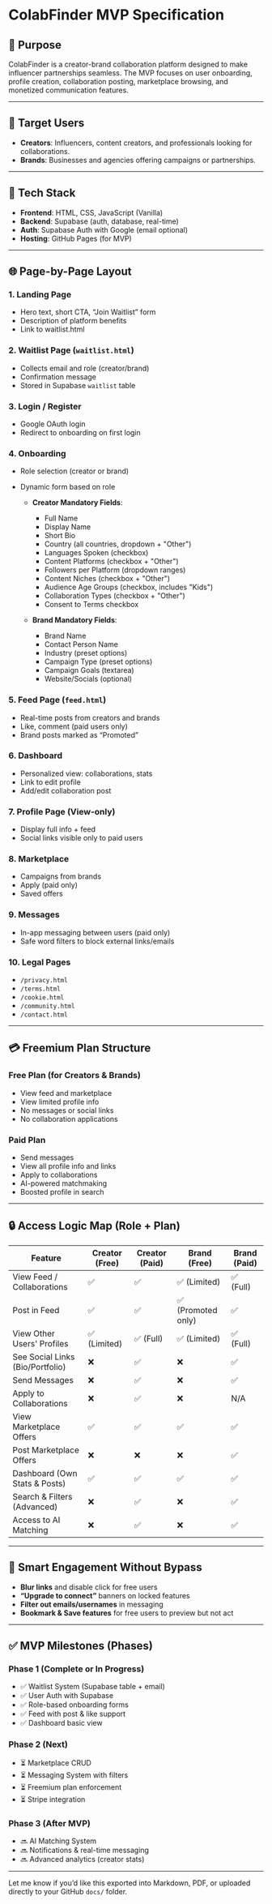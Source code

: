 # ColabFinder MVP Specification

## 🎯 Purpose

ColabFinder is a creator-brand collaboration platform designed to make influencer partnerships seamless. The MVP focuses on user onboarding, profile creation, collaboration posting, marketplace browsing, and monetized communication features.

---

## 🧠 Target Users

* **Creators**: Influencers, content creators, and professionals looking for collaborations.
* **Brands**: Businesses and agencies offering campaigns or partnerships.

---

## 🧱 Tech Stack

* **Frontend**: HTML, CSS, JavaScript (Vanilla)
* **Backend**: Supabase (auth, database, real-time)
* **Auth**: Supabase Auth with Google (email optional)
* **Hosting**: GitHub Pages (for MVP)

---

## 🌐 Page-by-Page Layout

### 1. Landing Page

* Hero text, short CTA, “Join Waitlist” form
* Description of platform benefits
* Link to waitlist.html

### 2. Waitlist Page (`waitlist.html`)

* Collects email and role (creator/brand)
* Confirmation message
* Stored in Supabase `waitlist` table

### 3. Login / Register

* Google OAuth login
* Redirect to onboarding on first login

### 4. Onboarding

* Role selection (creator or brand)
* Dynamic form based on role

  * **Creator Mandatory Fields**:

    * Full Name
    * Display Name
    * Short Bio
    * Country (all countries, dropdown + "Other")
    * Languages Spoken (checkbox)
    * Content Platforms (checkbox + "Other")
    * Followers per Platform (dropdown ranges)
    * Content Niches (checkbox + "Other")
    * Audience Age Groups (checkbox, includes "Kids")
    * Collaboration Types (checkbox + "Other")
    * Consent to Terms checkbox
  * **Brand Mandatory Fields**:

    * Brand Name
    * Contact Person Name
    * Industry (preset options)
    * Campaign Type (preset options)
    * Campaign Goals (textarea)
    * Website/Socials (optional)

### 5. Feed Page (`feed.html`)

* Real-time posts from creators and brands
* Like, comment (paid users only)
* Brand posts marked as “Promoted”

### 6. Dashboard

* Personalized view: collaborations, stats
* Link to edit profile
* Add/edit collaboration post

### 7. Profile Page (View-only)

* Display full info + feed
* Social links visible only to paid users

### 8. Marketplace

* Campaigns from brands
* Apply (paid only)
* Saved offers

### 9. Messages

* In-app messaging between users (paid only)
* Safe word filters to block external links/emails

### 10. Legal Pages

* `/privacy.html`
* `/terms.html`
* `/cookie.html`
* `/community.html`
* `/contact.html`

---

## 💳 Freemium Plan Structure

### Free Plan (for Creators & Brands)

* View feed and marketplace
* View limited profile info
* No messages or social links
* No collaboration applications

### Paid Plan

* Send messages
* View all profile info and links
* Apply to collaborations
* AI-powered matchmaking
* Boosted profile in search

---

## 🔒 Access Logic Map (Role + Plan)

| Feature                          | Creator (Free) | Creator (Paid) | Brand (Free)      | Brand (Paid) |
| -------------------------------- | -------------- | -------------- | ----------------- | ------------ |
| View Feed / Collaborations       | ✅              | ✅              | ✅ (Limited)       | ✅ (Full)     |
| Post in Feed                     | ✅              | ✅              | ✅ (Promoted only) | ✅            |
| View Other Users' Profiles       | ✅ (Limited)    | ✅ (Full)       | ✅ (Limited)       | ✅ (Full)     |
| See Social Links (Bio/Portfolio) | ❌              | ✅              | ❌                 | ✅            |
| Send Messages                    | ❌              | ✅              | ❌                 | ✅            |
| Apply to Collaborations          | ❌              | ✅              | ❌                 | N/A          |
| View Marketplace Offers          | ✅              | ✅              | ✅                 | ✅            |
| Post Marketplace Offers          | ❌              | ❌              | ❌                 | ✅            |
| Dashboard (Own Stats & Posts)    | ✅              | ✅              | ✅                 | ✅            |
| Search & Filters (Advanced)      | ❌              | ✅              | ❌                 | ✅            |
| Access to AI Matching            | ❌              | ✅              | ❌                 | ✅            |

---

## 🧠 Smart Engagement Without Bypass

* **Blur links** and disable click for free users
* **“Upgrade to connect”** banners on locked features
* **Filter out emails/usernames** in messaging
* **Bookmark & Save features** for free users to preview but not act

---

## ✅ MVP Milestones (Phases)

### Phase 1 (Complete or In Progress)

* ✅ Waitlist System (Supabase table + email)
* ✅ User Auth with Supabase
* ✅ Role-based onboarding forms
* ✅ Feed with post & like support
* ✅ Dashboard basic view

### Phase 2 (Next)

* ⏳ Marketplace CRUD
* ⏳ Messaging System with filters
* ⏳ Freemium plan enforcement
* ⏳ Stripe integration

### Phase 3 (After MVP)

* 🔜 AI Matching System
* 🔜 Notifications & real-time messaging
* 🔜 Advanced analytics (creator stats)

---

Let me know if you’d like this exported into Markdown, PDF, or uploaded directly to your GitHub `docs/` folder.
